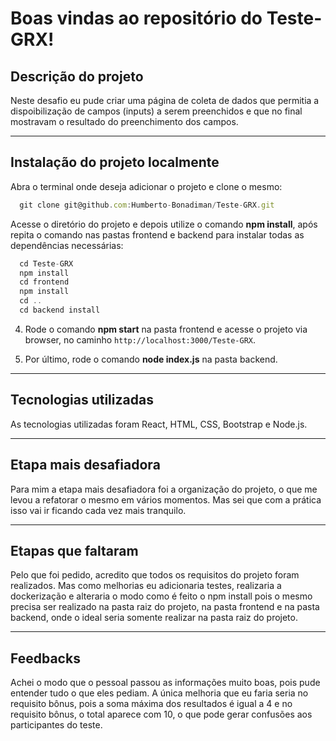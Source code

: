 # Boas vindas ao repositório do Teste-GRX!
## Descrição do projeto
Neste desafio eu pude criar uma página de coleta de dados que permitia a dispoibilização de campos (inputs) a serem preenchidos e que no final mostravam o resultado do preenchimento dos campos.

---

## Instalação do projeto localmente

Abra o terminal onde deseja adicionar o projeto e clone o mesmo:
```javascript
  git clone git@github.com:Humberto-Bonadiman/Teste-GRX.git
```

Acesse o diretório do projeto e depois utilize o comando **npm install**, após repita o comando nas pastas frontend e backend para instalar todas as dependências necessárias:
```javascript
  cd Teste-GRX
  npm install
  cd frontend
  npm install
  cd ..
  cd backend install
```

4. Rode o comando **npm start** na pasta frontend e acesse o projeto via browser, no caminho `http://localhost:3000/Teste-GRX`.

5. Por último, rode o comando **node index.js** na pasta backend.

---

## Tecnologias utilizadas
As tecnologias utilizadas foram React, HTML, CSS, Bootstrap e Node.js.

---

## Etapa mais desafiadora
Para mim a etapa mais desafiadora foi a organização do projeto, o que me levou a refatorar o mesmo em vários momentos. Mas sei que com a prática isso vai ir ficando cada vez mais tranquilo.

---

## Etapas que faltaram
Pelo que foi pedido, acredito que todos os requisitos do projeto foram realizados. Mas como melhorias eu adicionaria testes, realizaria a dockerização e alteraria o modo como é feito o npm install pois o mesmo precisa ser realizado na pasta raiz do projeto, na pasta frontend e na pasta backend, onde o ideal seria somente realizar na pasta raiz do projeto.

---

## Feedbacks
Achei o modo que o pessoal passou as informações muito boas, pois pude entender tudo o que eles pediam. A única melhoria que eu faria seria no requisito bônus, pois a soma máxima dos resultados é igual a 4 e no requisito bônus, o total aparece com 10, o que pode gerar confusões aos participantes do teste.
